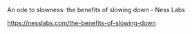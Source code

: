 An ode to slowness: the benefits of slowing down - Ness Labs



https://nesslabs.com/the-benefits-of-slowing-down